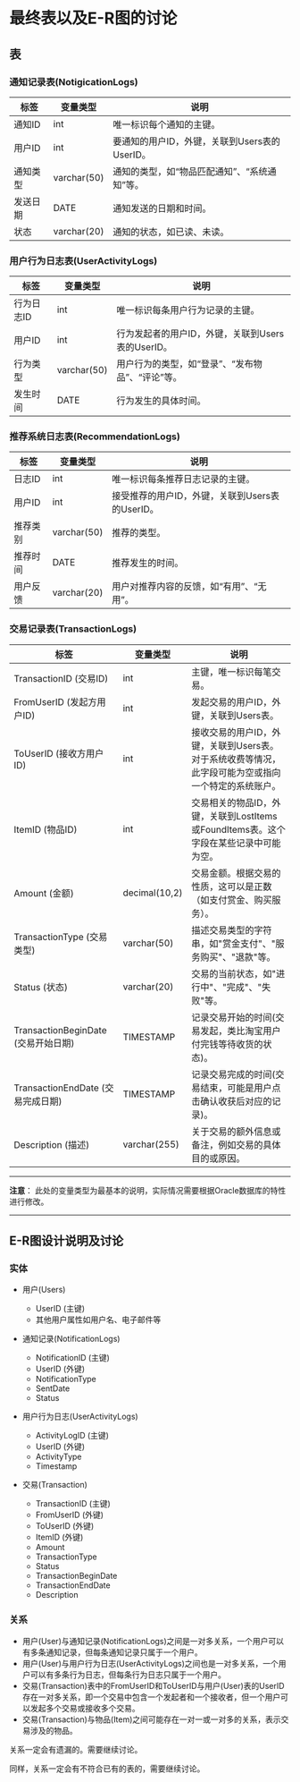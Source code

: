 # 最终表以及E-R图的讨论

## 表

### 通知记录表(NotigicationLogs)

| 标签             | 变量类型      | 说明                       |
|------------------|--------------|----------------------------|
| 通知ID           | int          | 唯一标识每个通知的主键。  |
| 用户ID           | int          | 要通知的用户ID，外键，关联到Users表的UserID。|
| 通知类型         | varchar(50)  | 通知的类型，如“物品匹配通知”、“系统通知”等。|
| 发送日期         | DATE     | 通知发送的日期和时间。     |
| 状态             | varchar(20)  | 通知的状态，如已读、未读。|

### 用户行为日志表(UserActivityLogs)

| 标签             | 变量类型      | 说明                                      |
|------------------|--------------|-------------------------------------------|
| 行为日志ID       | int          | 唯一标识每条用户行为记录的主键。          |
| 用户ID           | int          | 行为发起者的用户ID，外键，关联到Users表的UserID。|
| 行为类型         | varchar(50)  | 用户行为的类型，如“登录”、“发布物品”、“评论”等。|
| 发生时间         | DATE     | 行为发生的具体时间。                      |

### 推荐系统日志表(RecommendationLogs)

| 标签             | 变量类型      | 说明                                      |
|------------------|--------------|-------------------------------------------|
| 日志ID           | int          | 唯一标识每条推荐日志记录的主键。          |
| 用户ID           | int          | 接受推荐的用户ID，外键，关联到Users表的UserID。|
| 推荐类别         | varchar(50)  | 推荐的类型。                              |
| 推荐时间         | DATE    | 推荐发生的时间。                          |
| 用户反馈         | varchar(20)  | 用户对推荐内容的反馈，如“有用”、“无用”。 |

### 交易记录表(TransactionLogs)

| 标签                     | 变量类型      | 说明                                                     |
|--------------------------|--------------|----------------------------------------------------------|
| TransactionID (交易ID)   | int          | 主键，唯一标识每笔交易。                                 |
| FromUserID (发起方用户ID)| int          | 发起交易的用户ID，外键，关联到Users表。                  |
| ToUserID (接收方用户ID)  | int          | 接收交易的用户ID，外键，关联到Users表。对于系统收费等情况，此字段可能为空或指向一个特定的系统账户。|
| ItemID (物品ID)          | int          | 交易相关的物品ID，外键，关联到LostItems或FoundItems表。这个字段在某些记录中可能为空。|
| Amount (金额)            | decimal(10,2)| 交易金额。根据交易的性质，这可以是正数（如支付赏金、购买服务）。|
| TransactionType (交易类型)| varchar(50) | 描述交易类型的字符串，如"赏金支付"、"服务购买"、"退款"等。|
| Status (状态)            | varchar(20)  | 交易的当前状态，如"进行中"、"完成"、"失败"等。          |
| TransactionBeginDate (交易开始日期)| TIMESTAMP| 记录交易开始的时间(交易发起，类比淘宝用户付完钱等待收货的状态)。|
| TransactionEndDate (交易完成日期)  | TIMESTAMP| 记录交易完成的时间(交易结束，可能是用户点击确认收获后对应的记录)。|
| Description (描述)       | varchar(255) | 关于交易的额外信息或备注，例如交易的具体目的或原因。    |

***
**注意**： 此处的变量类型为最基本的说明，实际情况需要根据Oracle数据库的特性进行修改。
***

## E-R图设计说明及讨论

### 实体

- 用户(Users)
  - UserID (主键)
  - 其他用户属性如用户名、电子邮件等

- 通知记录(NotificationLogs)
  - NotificationID (主键)
  - UserID (外键)
  - NotificationType
  - SentDate
  - Status

- 用户行为日志(UserActivityLogs)
  - ActivityLogID (主键)
  - UserID (外键)
  - ActivityType
  - Timestamp

- 交易(Transaction)
  - TransactionID (主键)
  - FromUserID (外键)
  - ToUserID (外键)
  - ItemID (外键)
  - Amount
  - TransactionType
  - Status
  - TransactionBeginDate
  - TransactionEndDate
  - Description

### 关系

- 用户(User)与通知记录(NotificationLogs)之间是一对多关系，一个用户可以有多条通知记录，但每条通知记录只属于一个用户。
- 用户(User)与用户行为日志(UserActivityLogs)之间也是一对多关系，一个用户可以有多条行为日志，但每条行为日志只属于一个用户。
- 交易(Transaction)表中的FromUserID和ToUserID与用户(User)表的UserID存在一对多关系，即一个交易中包含一个发起者和一个接收者，但一个用户可以发起多个交易或接收多个交易。
- 交易(Transaction)与物品(Item)之间可能存在一对一或一对多的关系，表示交易涉及的物品。

关系一定会有遗漏的。需要继续讨论。

同样，关系一定会有不符合已有的表的，需要继续讨论。
